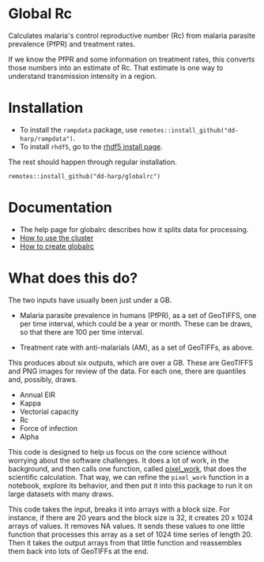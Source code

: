 # Global Rc

Calculates malaria's control reproductive number (Rc) from malaria parasite prevalence (PfPR)
and treatment rates.

If we know the PfPR and some information on treatment rates, this converts
those numbers into an estimate of Rc. That estimate is one way to understand
transmission intensity in a region.


# Installation

* To install the `rampdata` package, use `remotes::install_github("dd-harp/rampdata")`.
* To install `rhdf5`, go to the [rhdf5 install page](https://www.bioconductor.org/packages/release/bioc/html/rhdf5.html).

The rest should happen through regular installation.

```
remotes::install_github("dd-harp/globalrc")
```


# Documentation

* The help page for globalrc describes how it splits data for processing.
* [How to use the cluster](scripts/run_ramp.md)
* [How to create globalrc](scripts/rc_kappa.md)


# What does this do?

The two inputs have usually been just under a GB.

* Malaria parasite prevalence in humans (PfPR), as a set of GeoTIFFS,
  one per time interval, which could be a year or month. These can be draws,
  so that there are 100 per time interval.

* Treatment rate with anti-malarials (AM), as a set of GeoTIFFs, as above.

This produces about six outputs, which are over a GB. These are GeoTIFFS
and PNG images for review of the data. For each one, there are quantiles
and, possibly, draws.

* Annual EIR
* Kappa
* Vectorial capacity
* Rc
* Force of infection
* Alpha

This code is designed to help us focus on the core science without
worrying about the software challenges. It does a lot of work,
in the background, and then calls one function, called
[pixel_work](R/pixel_work.R),
that does the scientific calculation. That way, we can refine the
`pixel_work` function in a notebook, explore its behavior, and then
put it into this package to run it on large datasets with many draws.

This code takes the input, breaks it into arrays with a block size.
For instance, if there are 20 years and the block size is 32, it
creates 20 x 1024 arrays of values. It removes NA values.
It sends these values to one little function that processes this 
array as a set of 1024 time series of length 20. Then it takes
the output arrays from that little function and reassembles them back
into lots of GeoTIFFs at the end.
